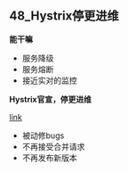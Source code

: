 ## 48_Hystrix停更进维

**能干嘛**

- 服务降级
- 服务熔断
- 接近实对的监控

**Hystrix官宣，停更进维**

[link](https://github.com/Netflix/Hystrix)

- 被动修bugs
- 不再接受合并请求
- 不再发布新版本